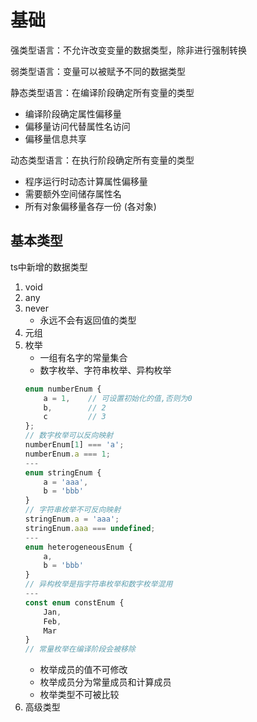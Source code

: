# 基础

强类型语言：不允许改变变量的数据类型，除非进行强制转换

弱类型语言：变量可以被赋予不同的数据类型

静态类型语言：在编译阶段确定所有变量的类型  

*  编译阶段确定属性偏移量
*  偏移量访问代替属性名访问
*  偏移量信息共享

动态类型语言：在执行阶段确定所有变量的类型

*  程序运行时动态计算属性偏移量
*  需要额外空间储存属性名
*  所有对象偏移量各存一份 (各对象)

## 基本类型

ts中新增的数据类型

1. void
2. any
3. never
    * 永远不会有返回值的类型
4. 元组
5. 枚举
    * 一组有名字的常量集合
    * 数字枚举、字符串枚举、异构枚举
    ```typescript
    enum numberEnum {
        a = 1,    // 可设置初始化的值,否则为0
        b,        // 2
        c         // 3
    };
    // 数字枚举可以反向映射
    numberEnum[1] === 'a';
    numberEnum.a === 1;
    ---
    enum stringEnum {
        a = 'aaa',
        b = 'bbb'
    }
    // 字符串枚举不可反向映射
    stringEnum.a = 'aaa';
    stringEnum.aaa === undefined;
    ---
    enum heterogeneousEnum {
        a,
        b = 'bbb'
    }
    // 异构枚举是指字符串枚举和数字枚举混用
    ---
    const enum constEnum {
        Jan,
        Feb,
        Mar
    }
    // 常量枚举在编译阶段会被移除
    ```
    * 枚举成员的值不可修改
    * 枚举成员分为常量成员和计算成员
    * 枚举类型不可被比较
6. 高级类型